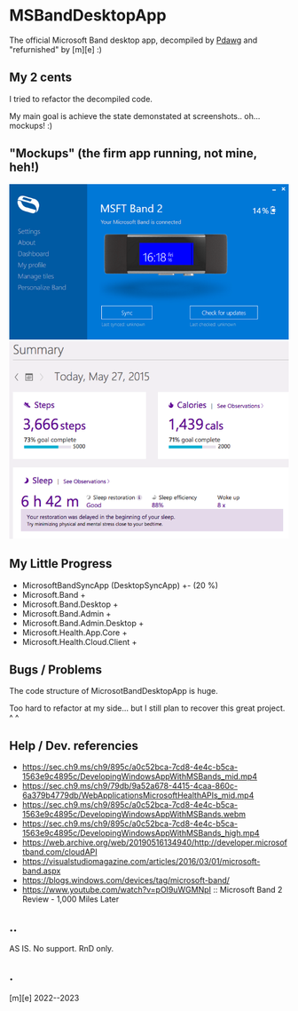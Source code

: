 # MSBandDesktopApp

The official Microsoft Band desktop app, decompiled by [Pdawg](https://github.com/Pdawg-bytes) and "refurnished" by [m][e] :)


## My 2 cents

I tried to refactor the decompiled code. 

My main goal is achieve the state demonstated at screenshots.. oh... mockups! :)


## "Mockups" (the firm app running, not mine, heh!)

![Mockup 1](Images/mockup1.png)
![Mockup 2](Images/mockup2.png)


## My Little Progress

- MicrosoftBandSyncApp (DesktopSyncApp) +- (20 %)
- Microsoft.Band +
- Microsoft.Band.Desktop +
- Microsoft.Band.Admin +
- Microsoft.Band.Admin.Desktop +
- Microsoft.Health.App.Core +
- Microsoft.Health.Cloud.Client +


## Bugs / Problems

The code structure of MicrosotBandDesktopApp is huge.

Too hard to refactor at my side... but I still plan to recover this great project. ^ ^



## Help / Dev. referencies

- https://sec.ch9.ms/ch9/895c/a0c52bca-7cd8-4e4c-b5ca-1563e9c4895c/DevelopingWindowsAppWithMSBands_mid.mp4
- https://sec.ch9.ms/ch9/79db/9a52a678-4415-4caa-860c-6a379b4779db/WebApplicationsMicrosoftHealthAPIs_mid.mp4
- https://sec.ch9.ms/ch9/895c/a0c52bca-7cd8-4e4c-b5ca-1563e9c4895c/DevelopingWindowsAppWithMSBands.webm
- https://sec.ch9.ms/ch9/895c/a0c52bca-7cd8-4e4c-b5ca-1563e9c4895c/DevelopingWindowsAppWithMSBands_high.mp4
- https://web.archive.org/web/20190516134940/http://developer.microsoftband.com/cloudAPI
- https://visualstudiomagazine.com/articles/2016/03/01/microsoft-band.aspx
- https://blogs.windows.com/devices/tag/microsoft-band/
- https://www.youtube.com/watch?v=pOI9uWGMNpI :: Microsoft Band 2 Review - 1,000 Miles Later


## ..

AS IS. No support. RnD only.


## .

[m][e] 2022--2023
